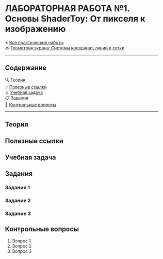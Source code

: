 # ЛАБОРАТОРНАЯ РАБОТА №1. Основы ShaderToy: От пикселя к изображению
🔝 [Все практические работы](../README.md)  
🔜 [Геометрия экрана: Системы координат, линии и сетки](LR2.md)
***

## Содержание

🔍 [Теория](#Теория)  
💡 [Полезные ссылки](#Полезные-ссылки)  
⚔️ [Учебная задача](#Учебная-задача)  
📋 [Задания](#Задания)  
🚩 [Контрольные вопросы](#Контрольные-вопросы)

*** 

## Теория

## Полезные ссылки

## Учебная задача

## Задания


### Задание 1
### Задание 2
### Задание 3

## Контрольные вопросы

1. Вопрос 1
2. Вопрос 2
3. Вопрос 3